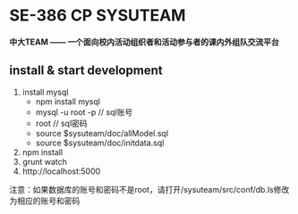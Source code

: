 # SE-386 CP SYSUTEAM    

#### 中大TEAM —— 一个面向校内活动组织者和活动参与者的课内外组队交流平台

## install & start development
1. install mysql
    * npm install mysql
    * mysql -u root -p   // sql账号
    * root               // sql密码
    * source $sysuteam/doc/allModel.sql
    * source $sysuteam/doc/initdata.sql
3. npm install
4. grunt watch
5. http://localhost:5000

注意：如果数据库的账号和密码不是root，请打开/sysuteam/src/conf/db.ls修改为相应的账号和密码

